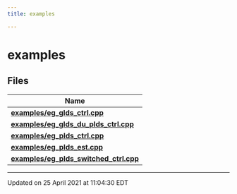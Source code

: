 ```yaml
---
title: examples

---
```


# examples



## Files

| Name           |
| -------------- |
| **[examples/eg_glds_ctrl.cpp](/lds-ctrl-est/docs/api/files/eg__glds__ctrl_8cpp/#file-eg_glds_ctrl.cpp)**  |
| **[examples/eg_glds_du_plds_ctrl.cpp](/lds-ctrl-est/docs/api/files/eg__glds__du__plds__ctrl_8cpp/#file-eg_glds_du_plds_ctrl.cpp)**  |
| **[examples/eg_plds_ctrl.cpp](/lds-ctrl-est/docs/api/files/eg__plds__ctrl_8cpp/#file-eg_plds_ctrl.cpp)**  |
| **[examples/eg_plds_est.cpp](/lds-ctrl-est/docs/api/files/eg__plds__est_8cpp/#file-eg_plds_est.cpp)**  |
| **[examples/eg_plds_switched_ctrl.cpp](/lds-ctrl-est/docs/api/files/eg__plds__switched__ctrl_8cpp/#file-eg_plds_switched_ctrl.cpp)**  |







-------------------------------

Updated on 25 April 2021 at 11:04:30 EDT
